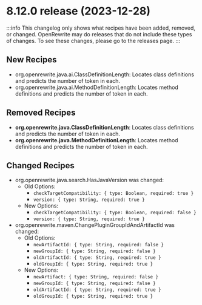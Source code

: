 # 8.12.0 release (2023-12-28)

:::info
This changelog only shows what recipes have been added, removed, or changed. OpenRewrite may do releases that do not include these types of changes. To see these changes, please go to the releases page.
:::

## New Recipes

* org.openrewrite.java.ai.ClassDefinitionLength: Locates class definitions and predicts the number of token in each. 
* org.openrewrite.java.ai.MethodDefinitionLength: Locates method definitions and predicts the number of token in each. 

## Removed Recipes

* **org.openrewrite.java.ClassDefinitionLength**: Locates class definitions and predicts the number of token in each. 
* **org.openrewrite.java.MethodDefinitionLength**: Locates method definitions and predicts the number of token in each. 

## Changed Recipes

* org.openrewrite.java.search.HasJavaVersion was changed:
  * Old Options:
    * `checkTargetCompatibility: { type: Boolean, required: true }`
    * `version: { type: String, required: true }`
  * New Options:
    * `checkTargetCompatibility: { type: Boolean, required: false }`
    * `version: { type: String, required: true }`
* org.openrewrite.maven.ChangePluginGroupIdAndArtifactId was changed:
  * Old Options:
    * `newArtifactId: { type: String, required: false }`
    * `newGroupId: { type: String, required: false }`
    * `oldArtifactId: { type: String, required: true }`
    * `oldGroupId: { type: String, required: true }`
  * New Options:
    * `newArtifact: { type: String, required: false }`
    * `newGroupId: { type: String, required: false }`
    * `oldArtifactId: { type: String, required: true }`
    * `oldGroupId: { type: String, required: true }`
